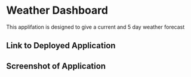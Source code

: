 # Weather Dashboard

This applifation is designed to give a current and 5 day weather forecast

## Link to Deployed Application

## Screenshot of Application




